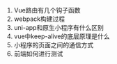 1. Vue路由有几个钩子函数
2. webpack构建过程
3. uni-app和原生小程序有什么区别
4. vue中keep-alive的底层原理是什么
5. 小程序的页面之间的通信方式
6. 前端如何进行测试